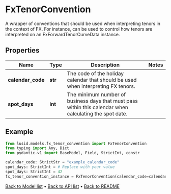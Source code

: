 # FxTenorConvention

A wrapper of conventions that should be used when interpreting tenors in the context of FX.  For instance, can be used to control how tenors are interpreted on an FxForwardTenorCurveData instance.
## Properties
Name | Type | Description | Notes
------------ | ------------- | ------------- | -------------
**calendar_code** | **str** | The code of the holiday calendar that should be used when interpreting FX tenors. | 
**spot_days** | **int** | The minimum number of business days that must pass within this calendar when calculating the spot date. | 
## Example

```python
from lusid.models.fx_tenor_convention import FxTenorConvention
from typing import Any, Dict
from pydantic.v1 import BaseModel, Field, StrictInt, constr

calendar_code: StrictStr = "example_calendar_code"
spot_days: StrictInt = # Replace with your value
spot_days: StrictInt = 42
fx_tenor_convention_instance = FxTenorConvention(calendar_code=calendar_code, spot_days=spot_days)

```

[Back to Model list](../README.md#documentation-for-models) &#8226; [Back to API list](../README.md#documentation-for-api-endpoints) &#8226; [Back to README](../README.md)

